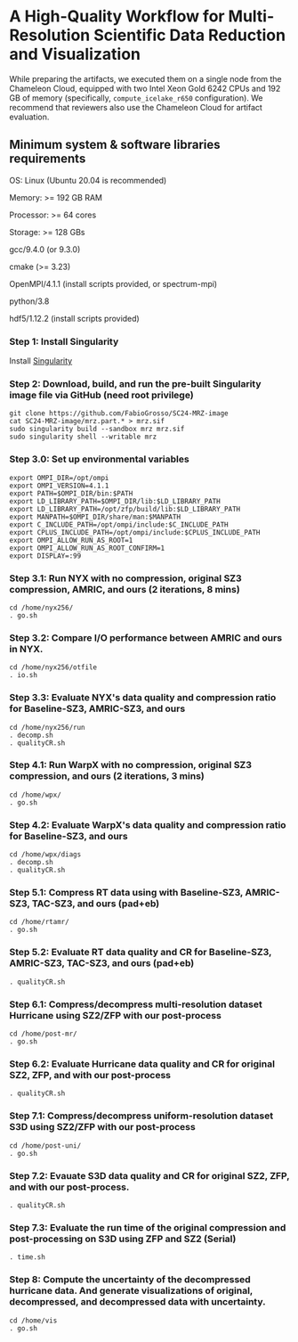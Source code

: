 # A High-Quality Workflow for Multi-Resolution Scientific Data Reduction and Visualization

While preparing the artifacts, we executed them on a single node from the Chameleon Cloud, equipped with two Intel Xeon Gold 6242 CPUs and 192 GB of memory (specifically, ```compute_icelake_r650``` configuration). We recommend that reviewers also use the Chameleon Cloud for artifact evaluation.

## Minimum system & software libraries requirements
OS: Linux (Ubuntu 20.04 is recommended)

Memory: >= 192 GB RAM

Processor: >= 64 cores

Storage: >= 128 GBs

gcc/9.4.0 (or 9.3.0)

cmake (>= 3.23)

OpenMPI/4.1.1 (install scripts provided, or spectrum-mpi)

python/3.8

hdf5/1.12.2 (install scripts provided)

### Step 1: Install Singularity
Install [Singularity](https://singularity-tutorial.github.io/01-installation/)

### Step 2: Download, build, and run the pre-built Singularity image file via GitHub (need root privilege)
```
git clone https://github.com/FabioGrosso/SC24-MRZ-image
cat SC24-MRZ-image/mrz.part.* > mrz.sif
sudo singularity build --sandbox mrz mrz.sif
sudo singularity shell --writable mrz
```

### Step 3.0: Set up environmental variables
```
export OMPI_DIR=/opt/ompi 
export OMPI_VERSION=4.1.1
export PATH=$OMPI_DIR/bin:$PATH
export LD_LIBRARY_PATH=$OMPI_DIR/lib:$LD_LIBRARY_PATH
export LD_LIBRARY_PATH=/opt/zfp/build/lib:$LD_LIBRARY_PATH
export MANPATH=$OMPI_DIR/share/man:$MANPATH
export C_INCLUDE_PATH=/opt/ompi/include:$C_INCLUDE_PATH
export CPLUS_INCLUDE_PATH=/opt/ompi/include:$CPLUS_INCLUDE_PATH
export OMPI_ALLOW_RUN_AS_ROOT=1
export OMPI_ALLOW_RUN_AS_ROOT_CONFIRM=1
export DISPLAY=:99
```

### Step 3.1: Run NYX with no compression, original SZ3 compression, AMRIC, and ours (2 iterations, 8 mins)
```
cd /home/nyx256/
. go.sh
```

### Step 3.2: Compare I/O performance between AMRIC and ours in NYX.
```
cd /home/nyx256/otfile
. io.sh
```
### Step 3.3: Evaluate NYX's data quality and compression ratio for Baseline-SZ3, AMRIC-SZ3, and ours
```
cd /home/nyx256/run
. decomp.sh 
. qualityCR.sh 
```
### Step 4.1: Run WarpX with no compression, original SZ3 compression, and ours (2 iterations, 3 mins)
```
cd /home/wpx/
. go.sh
```
### Step 4.2: Evaluate WarpX's data quality and compression ratio for Baseline-SZ3, and ours
```
cd /home/wpx/diags
. decomp.sh 
. qualityCR.sh 
```
### Step 5.1: Compress RT data using with Baseline-SZ3, AMRIC-SZ3, TAC-SZ3, and ours (pad+eb)
```
cd /home/rtamr/
. go.sh 
```
### Step 5.2: Evaluate RT data quality and CR for Baseline-SZ3, AMRIC-SZ3, TAC-SZ3, and ours (pad+eb)
```
. qualityCR.sh 
```
### Step 6.1: Compress/decompress multi-resolution dataset Hurricane using SZ2/ZFP with our post-process
```
cd /home/post-mr/
. go.sh 
```
### Step 6.2: Evaluate Hurricane data quality and CR for original SZ2, ZFP, and with our post-process
```
. qualityCR.sh 
```
### Step 7.1: Compress/decompress uniform-resolution dataset S3D using SZ2/ZFP with our post-process
```
cd /home/post-uni/
. go.sh 
```
### Step 7.2: Evauate S3D data quality and CR for original SZ2, ZFP, and with our post-process.
```
. qualityCR.sh 
```
### Step 7.3: Evaluate the run time of the original compression and post-processing on S3D using ZFP and SZ2 (Serial)
```
. time.sh
```
### Step 8: Compute the uncertainty of the decompressed hurricane data. And generate visualizations of original, decompressed, and decompressed data with uncertainty.
```
cd /home/vis
. go.sh
```

